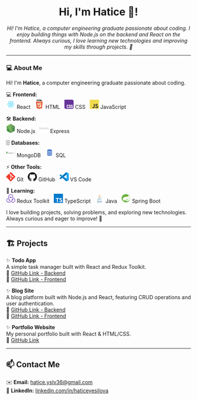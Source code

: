 <h1 align="center"> Hi, I'm Hatice 👋! </h1>
<p align="center">
  <i> Hi! I'm Hatice, a computer engineering graduate passionate about coding. I enjoy building things with Node.js on the backend and React on the frontend. Always curious, I love learning new technologies and improving my skills through projects. 🚀</i>
</p>

---

### 💻 About Me
Hi! I'm **Hatice**, a computer engineering graduate passionate about coding.  

💻 **Frontend:**  
<img src="https://raw.githubusercontent.com/github/explore/main/topics/react/react.png" alt="React" width="25"/> React &nbsp; 
<img src="https://raw.githubusercontent.com/github/explore/main/topics/html/html.png" alt="HTML" width="25"/> HTML &nbsp; 
<img src="https://raw.githubusercontent.com/github/explore/main/topics/css/css.png" alt="CSS" width="25"/> CSS &nbsp; 
<img src="https://raw.githubusercontent.com/github/explore/main/topics/javascript/javascript.png" alt="JavaScript" width="25"/> JavaScript  

🛠️ **Backend:**  
<img src="https://raw.githubusercontent.com/github/explore/main/topics/nodejs/nodejs.png" alt="Node.js" width="25"/> Node.js &nbsp; 
<img src="https://raw.githubusercontent.com/github/explore/main/topics/express/express.png" alt="Express" width="25"/> Express  

🗄️ **Databases:**  
<img src="https://raw.githubusercontent.com/github/explore/main/topics/mongodb/mongodb.png" alt="MongoDB" width="25"/> MongoDB &nbsp; 
<img src="https://raw.githubusercontent.com/github/explore/main/topics/sql/sql.png" alt="SQL" width="25"/> SQL  

⚡ **Other Tools:**  
<img src="https://raw.githubusercontent.com/github/explore/main/topics/git/git.png" alt="Git" width="25"/> Git &nbsp; 
<img src="https://raw.githubusercontent.com/github/explore/main/topics/github/github.png" alt="GitHub" width="25"/> GitHub &nbsp; 
<img src="https://raw.githubusercontent.com/github/explore/main/topics/visual-studio-code/visual-studio-code.png" alt="VS Code" width="25"/> VS Code  

🌱 **Learning:**  
<img src="https://raw.githubusercontent.com/github/explore/main/topics/redux/redux.png" alt="Redux" width="25"/> Redux Toolkit &nbsp; 
<img src="https://raw.githubusercontent.com/github/explore/main/topics/typescript/typescript.png" alt="TypeScript" width="25"/> TypeScript &nbsp; 
<img src="https://raw.githubusercontent.com/github/explore/main/topics/java/java.png" alt="Java" width="25"/> Java &nbsp; 
<img src="https://raw.githubusercontent.com/github/explore/main/topics/spring-boot/spring-boot.png" alt="Spring Boot" width="25"/> Spring Boot  

I love building projects, solving problems, and exploring new technologies. Always curious and eager to improve! 🚀

---

## 🏗️ Projects

✨ **Todo App**  
A simple task manager built with React and Redux Toolkit.  
🔗 [GitHub Link - Backend](https://github.com/haticeyesilova/friendship-app-backend)  
🔗 [GitHub Link - Frontend](https://github.com/haticeyesilova/friendship-app-frontend) 

✨ **Blog Site**  
A blog platform built with Node.js and React, featuring CRUD operations and user authentication.  
🔗 [GitHub Link - Backend](https://github.com/haticeyesilova/Blog-Backend)   
🔗 [GitHub Link - Frontend](https://github.com/haticeyesilova/Blog-Frontend)

✨ **Portfolio Website**  
My personal portfolio built with React & HTML/CSS.  
🔗 [GitHub Link](https://github.com/haticeyesilova/my-portfolio)  

---

## 📫 Contact Me

✉️ **Email:** [hatice.yslv36@gmail.com](mailto:hatice.yslv36@gmail.com)  
🔗 **LinkedIn:** [linkedin.com/in/haticeyesilova](https://www.linkedin.com/in/hatice-yesilova/)

